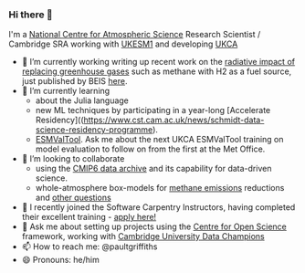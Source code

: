 ### Hi there 👋

I'm a [National Centre for Atmospheric Science](https://www.ncas.ac.uk) Research Scientist / Cambridge SRA working with [UKESM1](https://ukesm.ac.uk) and developing [UKCA](https://www.ukca.ac.uk)

- 🔭 I’m currently working writing up recent work on the [radiative impact of replacing greenhouse gases](https://paultgriffiths.github.io/talks/2021-03-10) such as methane with H2 as a fuel source, just published by BEIS [here](https://www.gov.uk/government/publications/atmospheric-implications-of-increased-hydrogen-use).
- 🌱 I’m currently learning 
  - about the Julia language 
  - new ML techniques  by participating in a year-long [Accelerate Residency]((https://www.cst.cam.ac.uk/news/schmidt-data-science-residency-programme).
  - [ESMValTool](https://esmvaltool.org).  Ask me about the next UKCA ESMValTool training on model evaluation to follow on from the first at the Met Office.
- 👯 I’m looking to collaborate 
  - using the [CMIP6 data archive](https://esgf-node.llnl.gov/projects/cmip6/) and its capability for data-driven science.
  - whole-atmosphere box-models for [methane emissions](https://doi.org/10.1029/2019RG000675) reductions and [other questions](https://ncas.ac.uk/scientists-develop-new-method-to-assess-ozone-layer-recovery/)
- 🥳 I recently joined the Software Carpentry Instructors, having completed their excellent training - [apply here!](https://carpentries.org/become-instructor/)
- 💬 Ask me about setting up projects using the [Centre for Open Science](https://www.cos.io/products/osf) framework, working with [Cambridge University Data Champions](https://www.data.cam.ac.uk/intro-data-champions)
- 📫 How to reach me: @paultgriffiths
- 😄 Pronouns: he/him

<!--
**paultgriffiths/paultgriffiths** is a ✨ _special_ ✨ repository because its `README.md` (this file) appears on your GitHub profile.  Here are some ideas to get you started:- ⚡ Fun fact: 
-->
